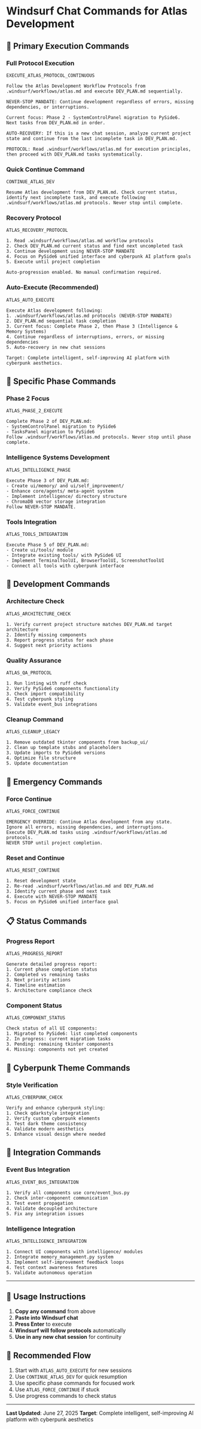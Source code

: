# Windsurf Chat Commands for Atlas Development

## 🚀 **Primary Execution Commands**

### **Full Protocol Execution**
```
EXECUTE_ATLAS_PROTOCOL_CONTINUOUS

Follow the Atlas Development Workflow Protocols from .windsurf/workflows/atlas.md and execute DEV_PLAN.md sequentially. 

NEVER-STOP MANDATE: Continue development regardless of errors, missing dependencies, or interruptions.

Current focus: Phase 2 - SystemControlPanel migration to PySide6.
Next tasks from DEV_PLAN.md in order.

AUTO-RECOVERY: If this is a new chat session, analyze current project state and continue from the last incomplete task in DEV_PLAN.md.

PROTOCOL: Read .windsurf/workflows/atlas.md for execution principles, then proceed with DEV_PLAN.md tasks systematically.
```

### **Quick Continue Command**
```
CONTINUE_ATLAS_DEV

Resume Atlas development from DEV_PLAN.md. Check current status, identify next incomplete task, and execute following .windsurf/workflows/atlas.md protocols. Never stop until complete.
```

### **Recovery Protocol**
```
ATLAS_RECOVERY_PROTOCOL

1. Read .windsurf/workflows/atlas.md workflow protocols
2. Check DEV_PLAN.md current status and find next uncompleted task
3. Continue development using NEVER-STOP MANDATE
4. Focus on PySide6 unified interface and cyberpunk AI platform goals
5. Execute until project completion

Auto-progression enabled. No manual confirmation required.
```

### **Auto-Execute (Recommended)**
```
ATLAS_AUTO_EXECUTE

Execute Atlas development following:
1. .windsurf/workflows/atlas.md protocols (NEVER-STOP MANDATE)
2. DEV_PLAN.md sequential task completion
3. Current focus: Complete Phase 2, then Phase 3 (Intelligence & Memory Systems)
4. Continue regardless of interruptions, errors, or missing dependencies
5. Auto-recovery in new chat sessions

Target: Complete intelligent, self-improving AI platform with cyberpunk aesthetics.
```

## 🎯 **Specific Phase Commands**

### **Phase 2 Focus**
```
ATLAS_PHASE_2_EXECUTE

Complete Phase 2 of DEV_PLAN.md:
- SystemControlPanel migration to PySide6
- TasksPanel migration to PySide6
Follow .windsurf/workflows/atlas.md protocols. Never stop until phase complete.
```

### **Intelligence Systems Development**
```
ATLAS_INTELLIGENCE_PHASE

Execute Phase 3 of DEV_PLAN.md:
- Create ui/memory/ and ui/self_improvement/
- Enhance core/agents/ meta-agent system
- Implement intelligence/ directory structure
- ChromaDB vector storage integration
Follow NEVER-STOP MANDATE.
```

### **Tools Integration**
```
ATLAS_TOOLS_INTEGRATION

Execute Phase 5 of DEV_PLAN.md:
- Create ui/tools/ module
- Integrate existing tools/ with PySide6 UI
- Implement TerminalToolUI, BrowserToolUI, ScreenshotToolUI
- Connect all tools with cyberpunk interface
```

## 🔧 **Development Commands**

### **Architecture Check**
```
ATLAS_ARCHITECTURE_CHECK

1. Verify current project structure matches DEV_PLAN.md target architecture
2. Identify missing components
3. Report progress status for each phase
4. Suggest next priority actions
```

### **Quality Assurance**
```
ATLAS_QA_PROTOCOL

1. Run linting with ruff check
2. Verify PySide6 components functionality
3. Check import compatibility
4. Test cyberpunk styling
5. Validate event_bus integrations
```

### **Cleanup Command**
```
ATLAS_CLEANUP_LEGACY

1. Remove outdated tkinter components from backup_ui/
2. Clean up template stubs and placeholders
3. Update imports to PySide6 versions
4. Optimize file structure
5. Update documentation
```

## 🚨 **Emergency Commands**

### **Force Continue**
```
ATLAS_FORCE_CONTINUE

EMERGENCY OVERRIDE: Continue Atlas development from any state.
Ignore all errors, missing dependencies, and interruptions.
Execute DEV_PLAN.md tasks using .windsurf/workflows/atlas.md protocols.
NEVER STOP until project completion.
```

### **Reset and Continue**
```
ATLAS_RESET_CONTINUE

1. Reset development state
2. Re-read .windsurf/workflows/atlas.md and DEV_PLAN.md
3. Identify current phase and next task
4. Execute with NEVER-STOP MANDATE
5. Focus on PySide6 unified interface goal
```

## 📋 **Status Commands**

### **Progress Report**
```
ATLAS_PROGRESS_REPORT

Generate detailed progress report:
1. Current phase completion status
2. Completed vs remaining tasks
3. Next priority actions
4. Timeline estimation
5. Architecture compliance check
```

### **Component Status**
```
ATLAS_COMPONENT_STATUS

Check status of all UI components:
1. Migrated to PySide6: list completed components
2. In progress: current migration tasks
3. Pending: remaining tkinter components
4. Missing: components not yet created
```

## 🎨 **Cyberpunk Theme Commands**

### **Style Verification**
```
ATLAS_CYBERPUNK_CHECK

Verify and enhance cyberpunk styling:
1. Check qdarkstyle integration
2. Verify custom cyberpunk elements
3. Test dark theme consistency
4. Validate modern aesthetics
5. Enhance visual design where needed
```

## 🔄 **Integration Commands**

### **Event Bus Integration**
```
ATLAS_EVENT_BUS_INTEGRATION

1. Verify all components use core/event_bus.py
2. Check inter-component communication
3. Test event propagation
4. Validate decoupled architecture
5. Fix any integration issues
```

### **Intelligence Integration**
```
ATLAS_INTELLIGENCE_INTEGRATION

1. Connect UI components with intelligence/ modules
2. Integrate memory_management.py system
3. Implement self-improvement feedback loops
4. Test context awareness features
5. Validate autonomous operation
```

---

## 📝 **Usage Instructions**

1. **Copy any command** from above
2. **Paste into Windsurf chat** 
3. **Press Enter** to execute
4. **Windsurf will follow protocols** automatically
5. **Use in any new chat session** for continuity

## 🎯 **Recommended Flow**

1. Start with `ATLAS_AUTO_EXECUTE` for new sessions
2. Use `CONTINUE_ATLAS_DEV` for quick resumption
3. Use specific phase commands for focused work
4. Use `ATLAS_FORCE_CONTINUE` if stuck
5. Use progress commands to check status

---
**Last Updated**: June 27, 2025
**Target**: Complete intelligent, self-improving AI platform with cyberpunk aesthetics
